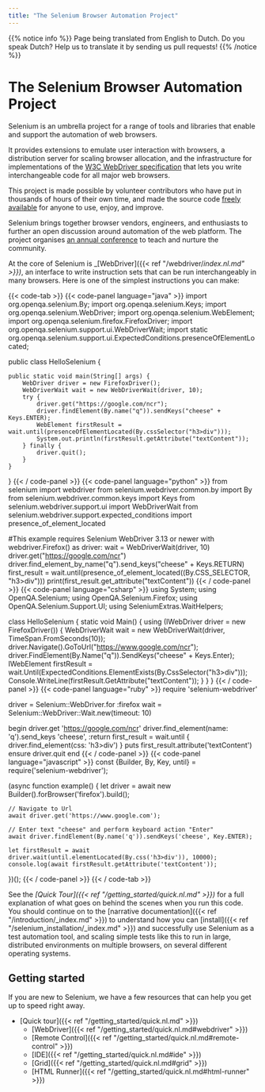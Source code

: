 ```yaml
---
title: "The Selenium Browser Automation Project"
---
```


{{% notice info %}}
<i class="fas fa-language"></i> Page being translated from 
English to Dutch. Do you speak Dutch? Help us to translate
it by sending us pull requests!
{{% /notice %}}

# The Selenium Browser Automation Project

Selenium is an umbrella project for a range of tools and libraries 
that enable and support the automation of web browsers. 

It provides extensions to emulate user interaction with browsers,
a distribution server for scaling browser allocation,
and the infrastructure for implementations of the 
[W3C WebDriver specification](//www.w3.org/TR/webdriver/)
that lets you write interchangeable code for all major web browsers.

This project is made possible by volunteer contributors
who have put in thousands of hours of their own time,
and made the source code [freely available](attr.md#license)
for anyone to use, enjoy, and improve.

Selenium brings together browser vendors, engineers, and enthusiasts
to further an open discussion around automation of the web platform.
The project organises [an annual conference](//seleniumconf.com/)
to teach and nurture the community.

At the core of Selenium is _[WebDriver]({{< ref "/webdriver/_index.nl.md" >}})_, 
an interface to write instruction sets that can be run interchangeably in many 
browsers. Here is one of the simplest instructions you can make:

{{< code-tab >}}
  {{< code-panel language="java" >}}
import org.openqa.selenium.By;
import org.openqa.selenium.Keys;
import org.openqa.selenium.WebDriver;
import org.openqa.selenium.WebElement;
import org.openqa.selenium.firefox.FirefoxDriver;
import org.openqa.selenium.support.ui.WebDriverWait;
import static org.openqa.selenium.support.ui.ExpectedConditions.presenceOfElementLocated;

public class HelloSelenium {

    public static void main(String[] args) {
        WebDriver driver = new FirefoxDriver();
        WebDriverWait wait = new WebDriverWait(driver, 10);
        try {
            driver.get("https://google.com/ncr");
            driver.findElement(By.name("q")).sendKeys("cheese" + Keys.ENTER);
            WebElement firstResult = wait.until(presenceOfElementLocated(By.cssSelector("h3>div")));
            System.out.println(firstResult.getAttribute("textContent"));
        } finally {
            driver.quit();
        }
    }
}
  {{< / code-panel >}}
  {{< code-panel language="python" >}}
from selenium import webdriver
from selenium.webdriver.common.by import By
from selenium.webdriver.common.keys import Keys
from selenium.webdriver.support.ui import WebDriverWait
from selenium.webdriver.support.expected_conditions import presence_of_element_located

#This example requires Selenium WebDriver 3.13 or newer
with webdriver.Firefox() as driver:
    wait = WebDriverWait(driver, 10)
    driver.get("https://google.com/ncr")
    driver.find_element_by_name("q").send_keys("cheese" + Keys.RETURN)
    first_result = wait.until(presence_of_element_located((By.CSS_SELECTOR, "h3>div")))
    print(first_result.get_attribute("textContent"))
  {{< / code-panel >}}
  {{< code-panel language="csharp" >}}
using System;
using OpenQA.Selenium;
using OpenQA.Selenium.Firefox;
using OpenQA.Selenium.Support.UI;
using SeleniumExtras.WaitHelpers;

class HelloSelenium
{
    static void Main()
    {
        using (IWebDriver driver = new FirefoxDriver())
        {
            WebDriverWait wait = new WebDriverWait(driver, TimeSpan.FromSeconds(10));
            driver.Navigate().GoToUrl("https://www.google.com/ncr");
            driver.FindElement(By.Name("q")).SendKeys("cheese" + Keys.Enter);
            IWebElement firstResult = wait.Until(ExpectedConditions.ElementExists(By.CssSelector("h3>div")));
            Console.WriteLine(firstResult.GetAttribute("textContent"));
        }
    }
}
  {{< / code-panel >}}
  {{< code-panel language="ruby" >}}
require 'selenium-webdriver'

driver = Selenium::WebDriver.for :firefox
wait = Selenium::WebDriver::Wait.new(timeout: 10)

begin
  driver.get 'https://google.com/ncr'
  driver.find_element(name: 'q').send_keys 'cheese', :return
  first_result = wait.until { driver.find_element(css: 'h3>div') }
  puts first_result.attribute('textContent')
ensure
  driver.quit
end
  {{< / code-panel >}}
  {{< code-panel language="javascript" >}}
const {Builder, By, Key, until} = require('selenium-webdriver');

(async function example() {
    let driver = await new Builder().forBrowser('firefox').build();

    // Navigate to Url
    await driver.get('https://www.google.com');

    // Enter text "cheese" and perform keyboard action "Enter"
    await driver.findElement(By.name('q')).sendKeys('cheese', Key.ENTER);

    let firstResult = await driver.wait(until.elementLocated(By.css('h3>div')), 10000);
    console.log(await firstResult.getAttribute('textContent'));

})();
  {{< / code-panel >}}
{{< / code-tab >}}


See the _[Quick Tour]({{< ref "/getting_started/quick.nl.md" >}})_ for a full explanation
of what goes on behind the scenes when you run this code.
You should continue on to the [narrative documentation]({{< ref "/introduction/_index.md" >}})
to understand how you can [install]({{< ref "/selenium_installation/_index.md" >}}) and
successfully use Selenium as a test automation tool,
and scaling simple tests like this to run
in large, distributed environments on multiple browsers,
on several different operating systems.

## Getting started

If you are new to Selenium,
we have a few resources that can help you
get up to speed right away.

* [Quick tour]({{< ref "/getting_started/quick.nl.md" >}})
  * [WebDriver]({{< ref "/getting_started/quick.nl.md#webdriver" >}})
  * [Remote Control]({{< ref "/getting_started/quick.nl.md#remote-control" >}})
  * [IDE]({{< ref "/getting_started/quick.nl.md#ide" >}})
  * [Grid]({{< ref "/getting_started/quick.nl.md#grid" >}})
  * [HTML Runner]({{< ref "/getting_started/quick.nl.md#html-runner" >}})

